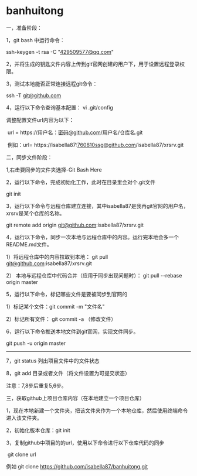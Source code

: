 # banhuitong

一，准备阶段：

1，git bash 中运行命令：

ssh-keygen -t rsa -C "429509577@qq.com"

2，并将生成的钥匙文件内容上传到git官网创建的用户下，用于设置远程登录权限。

3，测试本地能否正常连接远程git命令：

ssh -T git@github.com

4，运行以下命令查询基本配置： vi .git/config

调整配置文件url内容为以下：

​	url = https://用户名：密码@github.com/用户名/仓库名.git

​	例如：url=	https://isabella87:760810ssg@github.com/isabella87/xrsrv.git



二，同步文件阶段：

1,右击要同步的文件夹选择-Git Bash Here

2，运行以下命令，完成初始化工作，此时在目录里会对个.git文件

git init

3，运行以下命令与远程仓库建立连接，其中isabella87是我再git官网的用户名，xrsrv是某个仓库的名称。

git remote add origin git@github.com:isabella87/xrsrv.git

4，运行以下命令，同步一次本地与远程仓库中的内容。运行完本地会多一个README.md文件。

1）将远程仓库中的内容拉取到本地：  git pull git@github.com:isabella87/xrsrv.git

2） 本地与远程仓库中代码合并（应用于同步出现问题时）： git pull --rebase origin master

5，运行以下命令，标记哪些文件是要被同步到官网的

1）标记某个文件：git commit -m "文件名"

2）标记所有文件： git commit  -a   （修改文件）

6，运行以下命令推送本地文件到git官网，实现文件同步。

git push -u origin master



------

7，git status 列出项目文件中的文件状态

8，git add 目录或者文件（将文件设置为可提交状态）



注意：7,8步后重复5,6步。



三，获取github上项目仓库内容（在本地建立一个项目仓库）

1，现在本地新建一个文件夹，把该文件夹作为一个本地仓库，然后使用终端命令进入该文件夹。

2，初始化版本仓库：git init

3，复制github中项目的的url，使用以下命令进行以下仓库代码的同步

​	git clone url  

例如 git clone https://github.com/isabella87/banhuitong.git